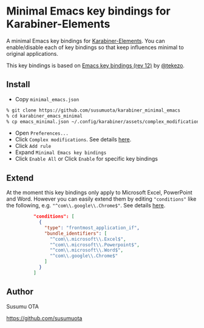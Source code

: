 # Minimal Emacs key bindings for Karabiner-Elements

A minimal Emacs key bindings for [Karabiner-Elements](https://karabiner-elements.pqrs.org/). You can enable/disable each of key bindings so that keep influences minimal to original applications.

This key bindings is based on [Emacs key bindings (rev 12)](https://github.com/pqrs-org/KE-complex_modifications/blob/master/src/json/emacs_key_bindings.json.rb) by [@tekezo](https://github.com/tekezo).

## Install

- Copy `minimal_emacs.json`

```sh
% git clone https://github.com/susumuota/karabiner_minimal_emacs
% cd karabiner_emacs_minimal
% cp emacs_minimal.json ~/.config/karabiner/assets/complex_modifications/
```

- Open `Preferences...`
- Click `Complex modifications`. See details [here](https://karabiner-elements.pqrs.org/docs/manual/configuration/configure-complex-modifications/).
- Click `Add rule`
- Expand `Minimal Emacs key bindings`
- Click `Enable All` or Click `Enable` for specific key bindings

## Extend

At the moment this key bindings only apply to Microsoft Excel, PowerPoint and Word. However you can easily extend them by editing `"conditions"` like the following, e.g. `"^com\\.google\\.Chrome$"`. See details [here](https://karabiner-elements.pqrs.org/docs/json/complex-modifications-manipulator-definition/conditions/frontmost-application/).

```json
          "conditions": [
            {
              "type": "frontmost_application_if",
              "bundle_identifiers": [
                "^com\\.microsoft\\.Excel$",
                "^com\\.microsoft\\.Powerpoint$",
                "^com\\.microsoft\\.Word$",
                "^com\\.google\\.Chrome$"
              ]
            }
          ]
```

## Author

Susumu OTA

https://github.com/susumuota